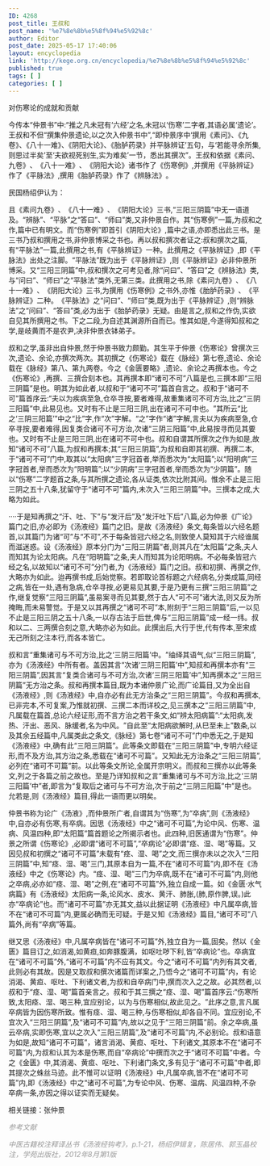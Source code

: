 ```yaml
---
ID: 4268
post_title: 王叔和
post_name: '%e7%8e%8b%e5%8f%94%e5%92%8c'
author: Editor
post_date: 2025-05-17 17:40:06
layout: encyclopedia
link: 'http://kege.org.cn/encyclopedia/%e7%8e%8b%e5%8f%94%e5%92%8c'
published: true
tags: [ ]
categories: [ ]
---
```

对伤寒论的成就和贡献

今传本“仲景书”中:“推之凡未冠有‘六经’之名,未冠以‘伤寒’二字者,其语必属‘遗论’。​王叔和不但“撰集仲景遗论,以之次入仲景书中”,“即仲景序中‘撰用《素问》、《九卷》、《八十一难》、《阴阳大论》、《胎胪药录》并平脉辨证’五句，与‘若能寻余所集,则思过半矣’至‘夫欲视死别生,实为难矣’一节，悉出其撰次”​。王叔和依据《素问、九卷》​、​《八十一难》​、​《阴阳大论》诸书作了《伤寒例》,并撰用《平脉辨证》作了《平脉法》,撰用《胎胪药录》作了《辨脉法》​。

民国杨绍伊认为：

且《素问九卷》​、​《八十一难》​、​《阴阳大论》三书,“三阳三阴篇”中无一语道及。​“辨脉”​、​“平脉”之“答曰”​、​“师曰”类,又非仲景自作。其“伤寒例”一篇,为叔和之作,篇中已有明文。而“伤寒例”即首引《阴阳大论》,篇中之语,亦即悉出此三书。是三书乃叔和撰用之书,非仲景博采之书也。再以叔和撰次者证之:叔和撰次之篇,有“平脉法”一篇,此撰用之书,有《平脉辨证》一种。此撰用之《平脉辨证》,即《平脉法》出处之注脚。​“平脉法”既为出于《平脉辨证》,则《平脉辨证》必非仲景所博采。又“三阳三阴篇”中,叔和撰次之可考见者,除“问曰”​、​“答曰”之《辨脉法》类,与“问曰”​、​“师曰”之“平脉法”类外,无第三类。此撰用之书,除《素问九卷》​、​《八十一难》​、​《阴阳大论》三书,为撰用《伤寒例》之书外,亦惟《胎胪药录》​、​《平脉辨证》二种。​《平脉法》之“问曰”​、​“师曰”类,既为出于《平脉辨证》,则“辨脉法”之“问曰”​、​“答曰”类,必为出于《胎胪药录》无疑。由是言之,叔和之作伪,实欲自见其所撰用之书。下之二段,为自述其渊源所自而已。惟其如是,今遂得知叔和之学,是岐黄而不是农尹,决非仲景衣钵弟子。

叔和之学,虽非出自仲景,然于仲景书致力颇勤。其生平于仲景《伤寒论》曾撰次三次,遗论、余论,亦撰次两次。其初撰之《伤寒论》载在《脉经》第七卷,遗论、余论载在《脉经》第八、第九两卷。今之《金匮要略》,遗论、余论之再撰本也。今之《伤寒论》,再撰、三撰合刻本也。其再撰本即“诸可不可”八篇是也,三撰本即“三阳三阴篇”是也。明其为如此者,以叔和于“诸可不可”篇首自言之。叔和于“诸可不可”篇首序云:“夫以为疾病至急,仓卒寻按,要者难得,故重集诸可不可方治,比之“三阴三阳篇”中,此易见也。又时有不止是三阳三阴,出在诸可不可中也。​”其所云“比之‘三阴三阳篇’”中之“比”字,作“次”字解。“之”字作“诸”字解,言夫以为疾病至急,仓卒寻按,要者难得,因复类合诸可不可方治,次诸“三阴三阳篇”中,此易按寻而见其要也。又时有不止是三阳三阴,出在诸可不可中也。叔和自谓其所撰次之作为如是,故知“诸可不可”八篇,为叔和再撰本;其“三阳三阴篇”,为叔和自即其初撰、再撰二本,于“诸可不可”门中,取其以“太阳病”三字冠首者,举而悉次为“太阳篇”;以“阳明病”三字冠首者,举而悉次为“阳明篇”;以“少阴病”三字冠首者,举而悉次为“少阴篇”​。随以“伤寒”二字题首之条,与其所撰之遗论,各从证类,依次比附其间。惟余不止是三阳三阴之五十八条,犹留守于“诸可不可”篇内,未次入“三阳三阴篇”中。三撰本之成,大略为如此。

····于是知再撰之“汗、吐、下”与“发汗后”及“发汗吐下后”八篇,必为仲景《广论》篇门之旧,亦必即为《汤液经》篇门之旧。是故《汤液经》条文,每条皆以六经名题首,以其篇门为诸“可”与“不可”,不于每条皆冠六经之名,则致使人莫知其于六经谁属而滋迷惑。设《汤液经》原本分门为“三阳三阴篇”者,则其凡在“太阳篇”之条,夫人而知其为论太阳病。凡在“阳明篇”之条,夫人而知其为论阳明病。不必每条皆冠六经之名,以故知以“诸可不可”分门者,为《汤液经》篇门之旧。叔和初撰、再撰之作,大略亦为如此。迨再撰书成,后始觉察。若即取论首标题之六经病名,分类成篇,同经之病,皆在一处,遇有急病,仓卒寻按,必更易见其要,于是乃更有三撰“三阳三阴篇”之作,继复觉察“三阳三阴篇”,虽易案寻而见其要,然于古人“可不可”诸大法,则又反为所掩晦,而未易警觉。于是又以其再撰之“诸可不可”本,附刻于“三阳三阴篇”后,一以见不止是三阳三阴之五十八条,一以存古法于后世,俾与“三阳三阴篇”成一经一纬。叔和以二、三两撰合刻之意,大略亦必为如此。此撰出后,大行于世,代有传本,至宋成无己所刻之注本行,而各本皆亡。

叔和言“重集诸可与不可方治,比之‘三阴三阳篇’中。​”䌷绎其语气,似“三阳三阴篇”,亦为《汤液经》中所有者。盖因其言“次诸‘三阴三阳篇’中”,知叔和再撰本亦有“三阳三阴篇”,因其言“复类合诸可与不可方治,次诸‘三阴三阳篇’中”,知再撰本之“三阳三阴篇”无方治之条。叔和再撰本篇目,既为本诸仲景广论,而广论篇目,又为全出自《汤液经》,则《汤液经》中,自亦必有此无方治条之“三阳三阴篇”​。今叔和再撰本,已非完本,不可复案,乃惟就初撰、三撰二本而详校之,见三撰本之“三阳三阴篇”中,凡属载在篇首,总论六经证形,而不言方治之若干条文,如“辨太阳病篇”:“太阳病,发热、汗出、恶风、脉缓者,名为中风。​”自此至“太阳病欲解时,从巳至未上”数条,以及其余五经篇中,凡属类此之条文,《脉经》第七卷“诸可不可”门中悉无之,于是知《汤液经》中,确有此“三阳三阴篇”​。此等条文即载在“三阳三阴篇”中,专明六经证形,而不及方治,其方治之条,悉载在“诸可不可篇”​。又知此无方治条之“三阳三阴篇”,必列在“诸可不可篇”前。以此等条文所论,全属开宗明义。而叔和三撰亦以此等条文,列之于各篇之前之故也。至是乃详知叔和之言“重集诸可与不可方治,比之‘三阴三阳篇’中”者,即言为“复取后之诸可与不可方治,次于前之“三阴三阳篇”中”是也。允若是,则《汤液经》篇目,得此一语而更以明矣。

仲景书称为论广《汤液》,而仲景所广者,自谓其为“伤寒”,为“卒病”,则《汤液经》中,自亦必有伤寒,有卒病。因思《汤液经》中之“诸可不可篇”,为论中风、伤寒、温病、风温四种,即“太阳篇”篇首题论之所揭示者也。此四种,旧医通谓为“伤寒”​。仲景之所谓《伤寒论》,必即谓“诸可不可篇”,“卒病论”必即谓“痉、湿、喝”等篇。又因见叔和初撰之“诸可不可篇”未载有“痉、湿、喝”之文,而三撰亦未以之次入“三阳三阴篇”中,知“痉、湿、喝”三门,其原本自为一篇,不在“诸可不可篇”内,即不在《汤液经》中之《伤寒论》内。​“痉、湿、喝”三门为卒病,既不在“诸可不可篇”内,则他之卒病,必亦如“痉、湿、喝”之例,在“诸可不可篇”外,独立自成一篇。如《金匮·水气病篇》有《汤液经》太阳病一条,论风水、皮水、黄汗、肺胀,(肺,原作脾,误。)此亦“卒病论”也。而“诸可不可篇”亦无其文,益以此据证明《汤液经》中凡属卒病,皆不在“诸可不可篇”内,更属必确而无可疑。于是又知《汤液经》篇目,“诸可不可”八篇外,尚有“卒病”等篇。

继又思《汤液经》中,凡属卒病皆在“诸可不可篇”外,独立自为一篇,固矣。然以《金匮》篇目订之,如消渴,如黄疸,如奔豚腹满，如呕吐哕下利,皆“卒病论”也。卒病宜在“诸可不可篇”外,“诸可不可篇”内不应有其文。今之“诸可不可篇”内列有其文者,此则必有其故。因是又取叔和撰次诸篇而详案之,乃悟今之“诸可不可篇”内，有论消渴、黄疸、呕吐、下利诸文者,为叔和自卒病门中,撰而次入之之故。必其然者,以叔和于“痉、湿、喝”篇首亲言之。叔和于其三撰之“痉、湿、喝”篇首序云:“伤寒所致,太阳痉、湿、喝三种,宜应别论，以为与伤寒相似,故此见之。​”此序之意,言凡属卒病皆为因伤寒所致。惟有痉、湿、喝三种,与伤寒相似,却各自不同。宜应别论,不宜次入“三阳三阴篇”,及“诸可不可篇”内,故以之见于“三阳三阴篇”前。余之卒病,虽云卒病,实即伤寒,宜以之次入“三阳三阴篇”,及“诸可不可篇”内,不必别论。叔和语意为如是,故知“诸可不可篇”​，诸言消渴、黄疸、呕吐、下利诸文,其原本不在“诸可不可篇”内,为叔和认其为本是伤寒,而自“卒病论”中撰而次之于“诸可不可篇”中者。今之《金匮》中,其消渴、黄疸、呕吐、下利诸门条文,多有见于“诸可不可篇”中者,即其提次之蛛丝马迹。此不惟可以证明《汤液经》中,凡属卒病,皆不在“诸可不可篇”内,即《汤液经》中之“诸可不可篇”,为专论中风、伤寒、温病、风温四种,不杂卒病一条,亦因之得以证实而无疑矣。

相关链接：张仲景

<span style="color: #999999;"><em>参考文献</em></span>

<span style="color: #999999;"><em>中医古籍校注释译丛书《汤液经钩考》，p.1-21，杨绍伊辑复，陈居伟、郭玉晶校注，学苑出版社，2012年8月第1版</em></span>